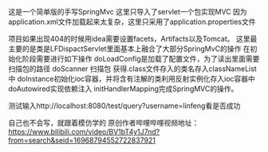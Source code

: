 这是一个简单版的手写SpringMvc
这里只导入了servlet一个包实现MVC
因为application.xml文件加载起来太复杂，这里只采用了application.properties文件

项目如果出现404的时候用idea需要设置facets，Artifacts以及Tomcat。
这里最主要的是类是LFDispactServlet里面基本上融合了大部分SpringMvC的操作
在初始化阶段需要进行如下操作
doLoadConfig是加载了配置文件，为了读出里面需要扫描包的路径
doScanner 扫描包 获得.class文件存入的类名存入classNameList中
doInstance初始化ioc容器，并将含有注解的类利用反射实例化存入ioc容器中
doAutowired实现依赖注入
initHandlerMapping完成SpringMVC的操作。

测试输入http://localhost:8080/test/query?username=linfeng看是否成功

自己也不会写，就跟着模仿学的
原创作者哔哩哔哩视频地址：https://www.bilibili.com/video/BV1bT4y1J7nd?from=search&seid=16968794552722837921


